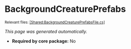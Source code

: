 # BackgroundCreaturePrefabs
<sup>Relevant files: [[Shared:BackgroundCreaturePrefabsFile.cs]](https://github.com/Regalis11/Barotrauma/blob/master/Barotrauma/BarotraumaShared/SharedSource/ContentManagement/ContentFile/BackgroundCreaturePrefabsFile.cs)</sup>

*This page was generated automatically.*

- **Required by core package:** No



